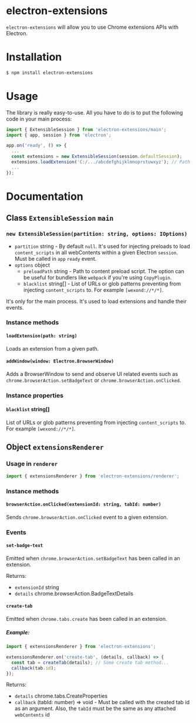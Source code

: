 # electron-extensions

`electron-extensions` will allow you to use Chrome extensions APIs with Electron.

# Installation

```bash
$ npm install electron-extensions
```

# Usage

The library is really easy-to-use. All you have to do is to put the following code in your main process:

```typescript
import { ExtensibleSession } from 'electron-extensions/main';
import { app, session } from 'electron';

app.on('ready', () => {
  ...
  const extensions = new ExtensibleSession(session.defaultSession);
  extensions.loadExtension('C:/.../abcdefghijklmnoprstuwxyz'); // Path to the extension to load
  ...
});

```

# Documentation

## Class `ExtensibleSession` `main`

### `new ExtensibleSession(partition: string, options: IOptions)`

- `partition` string - By default `null`. It's used for injecting preloads to
  load `content_scripts` in all webContents within a given Electron `session`. Must be called in `app` `ready` event.
- `options` object
  - `preloadPath` string - Path to content preload script. The option can be useful for bundlers like `webpack` if you're using `CopyPlugin`.
  - `blacklist` string[] - List of URLs or glob patterns preventing from injecting `content_scripts` to. For example `[wexond://*/*]`.

It's only for the main process. It's used to load extensions and handle their events.

### Instance methods

#### `loadExtension(path: string)`

Loads an extension from a given path.

#### `addWindow(window: Electron.BrowserWindow)`

Adds a BrowserWindow to send and observe UI related events such as
`chrome.browserAction.setBadgeText` or `chrome.browserAction.onClicked`.

### Instance properties

#### `blacklist` string[]

List of URLs or glob patterns preventing from injecting `content_scripts` to. For example `[wexond://*/*]`.

## Object `extensionsRenderer`

### Usage in `renderer`

```typescript
import { extensionsRenderer } from 'electron-extensions/renderer';
```

### Instance methods

#### `browserAction.onClicked(extensionId: string, tabId: number)`

Sends `chrome.browserAction.onClicked` event to a given extension.

### Events

#### `set-badge-text`

Emitted when `chrome.browserAction.setBadgeText` has been called in an extension.

Returns:

- `extensionId` string
- `details` chrome.browserAction.BadgeTextDetails

#### `create-tab`

Emitted when `chrome.tabs.create` has been called in an extension.

##### Example:

```typescript
import { extensionsRenderer } from 'electron-extensions';

extensionsRenderer.on('create-tab', (details, callback) => {
  const tab = createTab(details); // Some create tab method...
  callback(tab.id);
});
```

Returns:

- `details` chrome.tabs.CreateProperties
- `callback` (tabId: number) => void - Must be called with the created tab id as an argument. Also, the `tabId` must be the same as any attached `webContents` id
